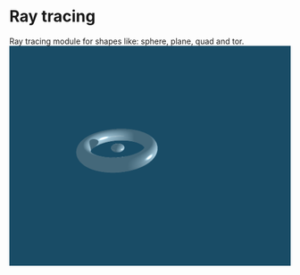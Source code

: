 # Ray tracing
Ray tracing module for shapes like: sphere, plane, quad and tor.
![testing1.bmp](Examples/testing1.bmp)
